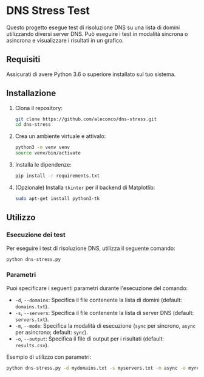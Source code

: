 # DNS Stress Test

Questo progetto esegue test di risoluzione DNS su una lista di domini utilizzando diversi server DNS. Può eseguire i test in modalità sincrona o asincrona e visualizzare i risultati in un grafico.

## Requisiti

Assicurati di avere Python 3.6 o superiore installato sul tuo sistema.

## Installazione

1. Clona il repository:
    ```sh
    git clone https://github.com/aleconco/dns-stress.git
    cd dns-stress
    ```

2. Crea un ambiente virtuale e attivalo:
    ```sh
    python3 -m venv venv
    source venv/bin/activate
    ```

3. Installa le dipendenze:
    ```sh
    pip install -r requirements.txt
    ```

4. (Opzionale) Installa `tkinter` per il backend di Matplotlib:
    ```sh
    sudo apt-get install python3-tk
    ```

## Utilizzo

### Esecuzione dei test

Per eseguire i test di risoluzione DNS, utilizza il seguente comando:

```sh
python dns-stress.py
```

### Parametri

Puoi specificare i seguenti parametri durante l'esecuzione del comando:

- `-d`, `--domains`: Specifica il file contenente la lista di domini (default: `domains.txt`).
- `-s`, `--servers`: Specifica il file contenente la lista di server DNS (default: `servers.txt`).
- `-m`, `--mode`: Specifica la modalità di esecuzione (`sync` per sincrono, `async` per asincrono; default: `sync`).
- `-o`, `--output`: Specifica il file di output per i risultati (default: `results.csv`).

Esempio di utilizzo con parametri:

```sh
python dns-stress.py -d mydomains.txt -s myservers.txt -m async -o myresults.csv
```